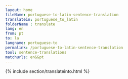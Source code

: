 ```yaml
---
layout: home
fileName: portuguese-to-latin-sentence-translation
translatein: portuguese_to_latin
folderName : translate
lang: en
from: pt
to: la
langname: portuguese-to
permalink: /portuguese-to-latin-sentence-translation
tool: sentence-translations
matchurls: en&&pt
---
```

{% include section/translateinto.html %}
